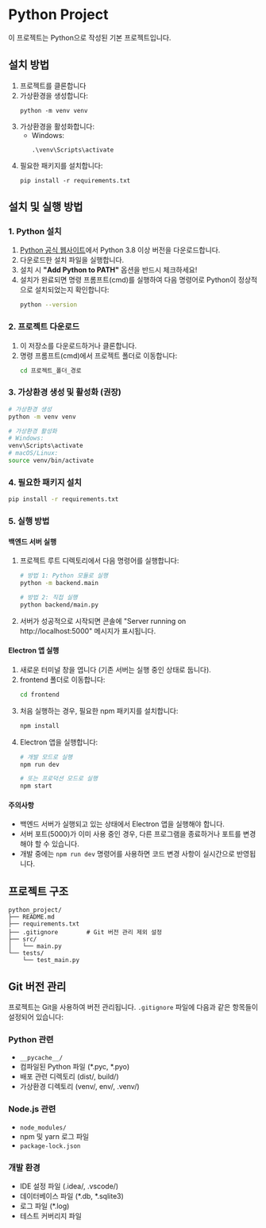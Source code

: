 # Python Project

이 프로젝트는 Python으로 작성된 기본 프로젝트입니다.

## 설치 방법

1. 프로젝트를 클론합니다
2. 가상환경을 생성합니다:
   ```
   python -m venv venv
   ```
3. 가상환경을 활성화합니다:
   - Windows:
     ```
     .\venv\Scripts\activate
     ```
4. 필요한 패키지를 설치합니다:
   ```
   pip install -r requirements.txt
   ```

## 설치 및 실행 방법

### 1. Python 설치
1. [Python 공식 웹사이트](https://www.python.org/downloads/)에서 Python 3.8 이상 버전을 다운로드합니다.
2. 다운로드한 설치 파일을 실행합니다.
3. 설치 시 **"Add Python to PATH"** 옵션을 반드시 체크하세요!
4. 설치가 완료되면 명령 프롬프트(cmd)를 실행하여 다음 명령어로 Python이 정상적으로 설치되었는지 확인합니다:
   ```bash
   python --version
   ```

### 2. 프로젝트 다운로드
1. 이 저장소를 다운로드하거나 클론합니다.
2. 명령 프롬프트(cmd)에서 프로젝트 폴더로 이동합니다:
   ```bash
   cd 프로젝트_폴더_경로
   ```

### 3. 가상환경 생성 및 활성화 (권장)
```bash
# 가상환경 생성
python -m venv venv

# 가상환경 활성화
# Windows:
venv\Scripts\activate
# macOS/Linux:
source venv/bin/activate
```

### 4. 필요한 패키지 설치
```bash
pip install -r requirements.txt
```

### 5. 실행 방법

#### 백엔드 서버 실행
1. 프로젝트 루트 디렉토리에서 다음 명령어를 실행합니다:
   ```bash
   # 방법 1: Python 모듈로 실행
   python -m backend.main

   # 방법 2: 직접 실행
   python backend/main.py
   ```
2. 서버가 성공적으로 시작되면 콘솔에 "Server running on http://localhost:5000" 메시지가 표시됩니다.

#### Electron 앱 실행
1. 새로운 터미널 창을 엽니다 (기존 서버는 실행 중인 상태로 둡니다).
2. frontend 폴더로 이동합니다:
   ```bash
   cd frontend
   ```
3. 처음 실행하는 경우, 필요한 npm 패키지를 설치합니다:
   ```bash
   npm install
   ```
4. Electron 앱을 실행합니다:
   ```bash
   # 개발 모드로 실행
   npm run dev

   # 또는 프로덕션 모드로 실행
   npm start
   ```

#### 주의사항
- 백엔드 서버가 실행되고 있는 상태에서 Electron 앱을 실행해야 합니다.
- 서버 포트(5000)가 이미 사용 중인 경우, 다른 프로그램을 종료하거나 포트를 변경해야 할 수 있습니다.
- 개발 중에는 `npm run dev` 명령어를 사용하면 코드 변경 사항이 실시간으로 반영됩니다.

## 프로젝트 구조

```
python_project/
├── README.md
├── requirements.txt
├── .gitignore        # Git 버전 관리 제외 설정
├── src/
│   └── main.py
└── tests/
    └── test_main.py
```

## Git 버전 관리

프로젝트는 Git을 사용하여 버전 관리됩니다. `.gitignore` 파일에 다음과 같은 항목들이 설정되어 있습니다:

### Python 관련
- `__pycache__/`
- 컴파일된 Python 파일 (*.pyc, *.pyo)
- 배포 관련 디렉토리 (dist/, build/)
- 가상환경 디렉토리 (venv/, env/, .venv/)

### Node.js 관련
- `node_modules/`
- npm 및 yarn 로그 파일
- `package-lock.json`

### 개발 환경
- IDE 설정 파일 (.idea/, .vscode/)
- 데이터베이스 파일 (*.db, *.sqlite3)
- 로그 파일 (*.log)
- 테스트 커버리지 파일
